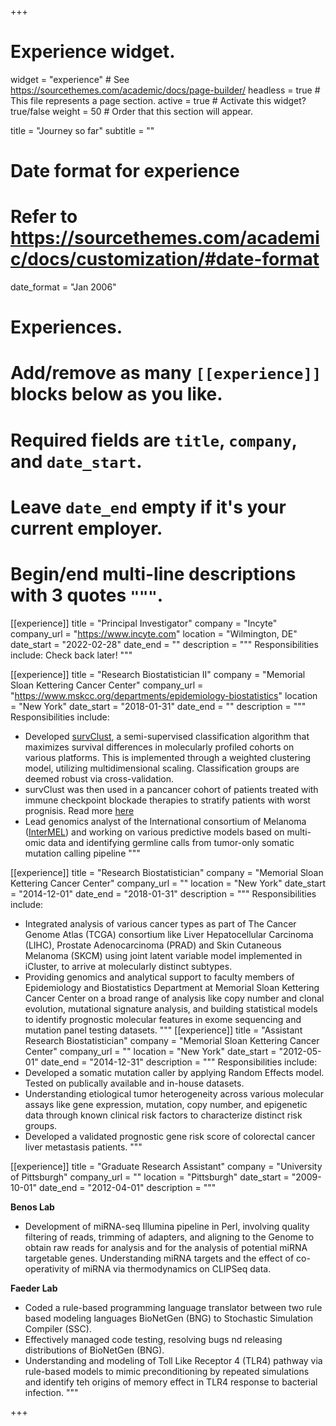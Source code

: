 +++
# Experience widget.
widget = "experience"  # See https://sourcethemes.com/academic/docs/page-builder/
headless = true  # This file represents a page section.
active = true  # Activate this widget? true/false
weight = 50 # Order that this section will appear.

title = "Journey so far"
subtitle = ""

# Date format for experience
#   Refer to https://sourcethemes.com/academic/docs/customization/#date-format
date_format = "Jan 2006"

# Experiences.
#   Add/remove as many `[[experience]]` blocks below as you like.
#   Required fields are `title`, `company`, and `date_start`.
#   Leave `date_end` empty if it's your current employer.
#   Begin/end multi-line descriptions with 3 quotes `"""`.

[[experience]]
  title = "Principal Investigator"
  company = "Incyte"
  company_url = "https://www.incyte.com"
  location = "Wilmington, DE"
  date_start = "2022-02-28"
  date_end = ""
  description = """
  Responsibilities include:
    Check back later!
    """




[[experience]]
  title = "Research Biostatistician II"
  company = "Memorial Sloan Kettering Cancer Center"
  company_url = "https://www.mskcc.org/departments/epidemiology-biostatistics"
  location = "New York"
  date_start = "2018-01-31"
  date_end = ""
  description = """
  Responsibilities include:
  
  *  Developed [survClust](https://genomemedicine.biomedcentral.com/articles/10.1186/s13073-020-00804-8), a semi-supervised classification algorithm that maximizes survival differences in molecularly profiled cohorts on various platforms. This is implemented through a weighted clustering model, utilizing multidimensional scaling. Classification groups are deemed robust via cross-validation.
  *  survClust was then used in a pancancer cohort of patients treated with immune checkpoint blockade therapies to stratify patients with worst prognisis. Read more [here](https://www.science.org/doi/10.1126/scitranslmed.abf5107?url_ver=Z39.88-2003&rfr_id=ori:rid:crossref.org&rfr_dat=cr_pub%20%200pubmed)
  * Lead genomics analyst of the International consortium of Melanoma ([InterMEL](https://intermel.org)) and working on various predictive models based on multi-omic data and identifying germline calls from tumor-only somatic mutation calling pipeline
"""

[[experience]]
  title = "Research Biostatistician"
  company = "Memorial Sloan Kettering Cancer Center"
  company_url = ""
  location = "New York"
  date_start = "2014-12-01"
  date_end = "2018-01-31"
  description = """
  Responsibilities include:
  *  Integrated analysis of various cancer types as part of The Cancer Genome Atlas (TCGA) consortium like Liver Hepatocellular Carcinoma (LIHC), Prostate Adenocarcinoma (PRAD) and Skin Cutaneous Melanoma (SKCM) using joint latent variable model implemented in iCluster, to arrive at molecularly distinct subtypes.
  * Providing genomics and analytical support to faculty members of Epidemiology and Biostatistics Department at Memorial Sloan Kettering Cancer Center on a broad range of analysis like copy number and clonal evolution, mutational signature analysis, and building statistical models to identify prognostic molecular features in exome sequencing and mutation panel testing datasets.
"""
[[experience]]
  title = "Assistant Research Biostatistician"
  company = "Memorial Sloan Kettering Cancer Center"
  company_url = ""
  location = "New York"
  date_start = "2012-05-01"
  date_end = "2014-12-31"
  description = """
  Responsibilities include:
  *  Developed a somatic mutation caller by applying Random Effects model. Tested on publically available and in-house datasets.
  *  Understanding etiological tumor heterogeneity across various molecular assays like gene expression, mutation, copy number, and epigenetic data through known clinical risk factors to characterize distinct risk groups.
  *  Developed a validated prognostic gene risk score of colorectal cancer liver metastasis patients.
"""

[[experience]]
  title = "Graduate Research Assistant"
  company = "University of Pittsburgh"
  company_url = ""
  location = "Pittsburgh"
  date_start = "2009-10-01"
  date_end = "2012-04-01"
  description =  """
  
  **Benos Lab**
  * Development of miRNA-seq Illumina pipeline in Perl, involving quality filtering of reads, trimming of adapters, and aligning to the Genome to obtain raw reads for analysis and for the analysis of potential miRNA targetable genes. Understanding miRNA targets and the effect of co-operativity of miRNA via thermodynamics on CLIPSeq data.
  
  **Faeder Lab**
  * Coded a rule-based programming language translator between two rule based modeling languages BioNetGen (BNG) to Stochastic Simulation Compiler (SSC).  
  * Effectively managed code testing, resolving bugs nd releasing distributions of BioNetGen (BNG).
  *  Understanding and modeling of Toll Like Receptor 4 (TLR4) pathway via rule-based models to mimic preconditioning by repeated simulations and identify teh origins of memory effect in TLR4 response to bacterial infection. 
  """

  
+++

